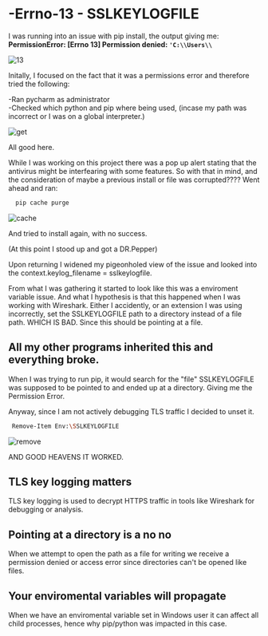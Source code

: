 # -Errno-13 - SSLKEYLOGFILE

I was running into an issue with pip install, the output giving me:
**PermissionError: [Errno 13] Permission denied: `'C:\\Users\\`**


![13](https://github.com/user-attachments/assets/207e4daf-d501-4788-be9e-f5413e48aa6b)


Initally, I focused on the fact that it was a permissions error and therefore tried the following:  

-Ran pycharm as administrator  
-Checked which python and pip where being used, (incase my path was incorrect or I was on a global interpreter.)


![get](https://github.com/user-attachments/assets/62eab7bb-a412-4c7a-9fc4-05cef92882bc)

All good here.


While I was working on this project there was a pop up alert stating that the antivirus might be interfearing with some features.
So with that in mind, and the consideration of maybe a previous install or file was corrupted???? Went ahead and ran:

```bash
  pip cache purge

```
![cache](https://github.com/user-attachments/assets/349be981-0a17-4de9-a22b-751556a2b717)


And tried to install again, with no success.  


(At this point I stood up and got a DR.Pepper)

Upon returning I widened my pigeonholed view of the issue and looked into the context.keylog_filename = sslkeylogfile.


From what I was gathering it started to look like this was a enviroment variable issue. And what I hypothesis is that this happened when I was working with Wireshark. Either I accidently, or an extension I was using incorrectly, set the SSLKEYLOGFILE path to a directory instead of a file path. WHICH IS BAD. Since this should be pointing at a file. 


## All my other programs inherited this and everything broke.

When I was trying to run pip, it would search for the "file" SSLKEYLOGFILE was supposed to be pointed to and ended up at a directory. Giving me the Permission Error.

Anyway, since I am not actively debugging TLS traffic I decided to unset it. 

```bash
 Remove-Item Env:\SSLKEYLOGFILE
```
![remove](https://github.com/user-attachments/assets/60eef612-abbb-4a19-9485-dd165863dac5)


AND GOOD HEAVENS IT WORKED. 


## TLS key logging matters
TLS key logging is used to decrypt HTTPS traffic in tools like Wireshark for debugging or analysis.


## Pointing at a directory is a no no
When we attempt to open the path as a file for writing we receive a permission denied or access error since directories can't be opened like files. 


## Your enviromental variables will propagate
When we have an enviromental variable set in Windows user it can affect all child processes, hence why pip/python was impacted in this case.

